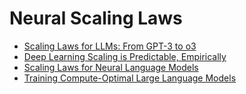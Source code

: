 # Neural Scaling Laws

- [Scaling Laws for LLMs: From GPT-3 to o3](https://cameronrwolfe.substack.com/p/llm-scaling-laws)
- [Deep Learning Scaling is Predictable, Empirically](https://arxiv.org/abs/1712.00409)
- [Scaling Laws for Neural Language Models](https://arxiv.org/abs/2001.08361)
- [Training Compute-Optimal Large Language Models](https://arxiv.org/abs/2203.15556)